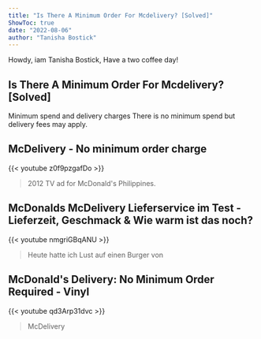 ```yaml
---
title: "Is There A Minimum Order For Mcdelivery? [Solved]"
ShowToc: true 
date: "2022-08-06"
author: "Tanisha Bostick" 
---
```


Howdy, iam Tanisha Bostick, Have a two coffee day!
## Is There A Minimum Order For Mcdelivery? [Solved]
Minimum spend and delivery charges There is no minimum spend but delivery fees may apply.

## McDelivery - No minimum order charge
{{< youtube z0f9pzgafDo >}}
>2012 TV ad for McDonald's Philippines.

## McDonalds McDelivery Lieferservice im Test - Lieferzeit, Geschmack & Wie warm ist das noch?
{{< youtube nmgriGBqANU >}}
>Heute hatte ich Lust auf einen Burger von 

## McDonald's Delivery: No Minimum Order Required - Vinyl
{{< youtube qd3Arp31dvc >}}
>McDelivery

